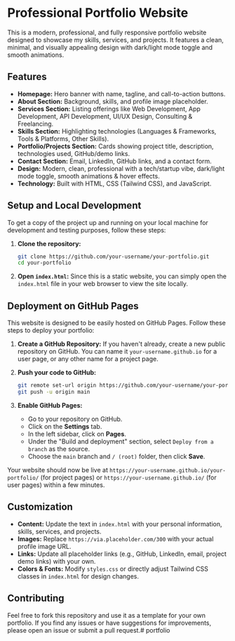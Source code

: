 # Professional Portfolio Website

This is a modern, professional, and fully responsive portfolio website designed to showcase my skills, services, and projects. It features a clean, minimal, and visually appealing design with dark/light mode toggle and smooth animations.

## Features

- **Homepage:** Hero banner with name, tagline, and call-to-action buttons.
- **About Section:** Background, skills, and profile image placeholder.
- **Services Section:** Listing offerings like Web Development, App Development, API Development, UI/UX Design, Consulting & Freelancing.
- **Skills Section:** Highlighting technologies (Languages & Frameworks, Tools & Platforms, Other Skills).
- **Portfolio/Projects Section:** Cards showing project title, description, technologies used, GitHub/demo links.
- **Contact Section:** Email, LinkedIn, GitHub links, and a contact form.
- **Design:** Modern, clean, professional with a tech/startup vibe, dark/light mode toggle, smooth animations & hover effects.
- **Technology:** Built with HTML, CSS (Tailwind CSS), and JavaScript.

## Setup and Local Development

To get a copy of the project up and running on your local machine for development and testing purposes, follow these steps:

1. **Clone the repository:**
   ```bash
   git clone https://github.com/your-username/your-portfolio.git
   cd your-portfolio
   ```

2. **Open `index.html`:**
   Since this is a static website, you can simply open the `index.html` file in your web browser to view the site locally.

## Deployment on GitHub Pages

This website is designed to be easily hosted on GitHub Pages. Follow these steps to deploy your portfolio:

1. **Create a GitHub Repository:**
   If you haven't already, create a new public repository on GitHub. You can name it `your-username.github.io` for a user page, or any other name for a project page.

2. **Push your code to GitHub:**
   ```bash
   git remote set-url origin https://github.com/your-username/your-portfolio.git
   git push -u origin main
   ```

3. **Enable GitHub Pages:**
   - Go to your repository on GitHub.
   - Click on the **Settings** tab.
   - In the left sidebar, click on **Pages**.
   - Under the "Build and deployment" section, select `Deploy from a branch` as the source.
   - Choose the `main` branch and `/ (root)` folder, then click **Save**.

Your website should now be live at `https://your-username.github.io/your-portfolio/` (for project pages) or `https://your-username.github.io/` (for user pages) within a few minutes.

## Customization

- **Content:** Update the text in `index.html` with your personal information, skills, services, and projects.
- **Images:** Replace `https://via.placeholder.com/300` with your actual profile image URL.
- **Links:** Update all placeholder links (e.g., GitHub, LinkedIn, email, project demo links) with your own.
- **Colors & Fonts:** Modify `styles.css` or directly adjust Tailwind CSS classes in `index.html` for design changes.

## Contributing

Feel free to fork this repository and use it as a template for your own portfolio. If you find any issues or have suggestions for improvements, please open an issue or submit a pull request.#   p o r t f o l i o  
 
